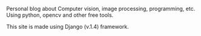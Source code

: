 Personal blog about Computer vision, image processing, programming, etc. Using python, opencv and other free tools.

This site is made using Django (v.1.4) framework.

